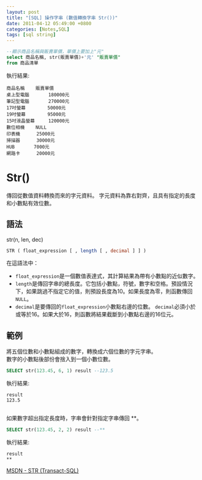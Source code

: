 ```yaml
---
layout: post
title: "[SQL] 操作字串 (數值轉換字串 Str())"
date: 2011-04-12 05:49:00 +0800
categories: [Notes,SQL]
tags: [sql string]
---
```



```sql
--顯示商品名稱與販賣單價，單價上要加上"元"
select 商品名稱, str(販賣單價)+'元' "販賣單價"
from 商品清單
```

執行結果:

```
商品名稱	販賣單價
桌上型電腦	    180000元
筆記型電腦	    270000元
17吋螢幕	     50000元
19吋螢幕	     95000元
15吋液晶螢幕	    120000元
數位相機	NULL
印表機	     25000元
掃描器	     30000元
HUB	      7000元
網路卡	     20000元
```

# Str()
傳回從數值資料轉換而來的字元資料。 字元資料為靠右對齊，且具有指定的長度和小數點有效位數。

## 語法

str(n, len, dec)

```sql
STR ( float_expression [ , length [ , decimal ] ] )
```
在這語法中：

- `float_expression`是一個數值表達式，其計算結果為帶有小數點的近似數字。 
- `length`是傳回字串的總長度。它包括小數點，符號，數字和空格。預設情況下，如果跳過不指定它的值，則預設長度為10。如果長度為零，則函數傳回`NULL`。 
- `decimal`是要傳回的`float_expression`小數點右邊的位數。 `decimal`必須小於或等於16。如果大於16，則函數將結果截斷到小數點右邊的16位元。

## 範例
將五個位數和小數點組成的數字，轉換成六個位數的字元字串。    
數字的小數點後部份會捨入到一個小數位數。

```sql
SELECT str(123.45, 6, 1) result --123.5
```

執行結果:

```
result
123.5
```

##
如果數字超出指定長度時，字串會針對指定字串傳回 **。

```sql
SELECT str(123.45, 2, 2) result --**
```
執行結果:

```
result
**
```

[MSDN - STR (Transact-SQL)](https://learn.microsoft.com/zh-tw/sql/t-sql/functions/str-transact-sql?view=sql-server-ver16)